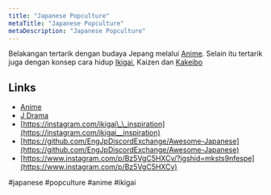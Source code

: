 ```yaml
---
title: "Japanese Popculture"
metaTitle: "Japanese Popculture"
metaDescription: "Japanese Popculture"
---
```


Belakangan tertarik dengan budaya Jepang melalui [Anime](/anime). Selain itu tertarik juga dengan konsep cara hidup [Ikigai](https://instagram.com/ikigai__inspiration), Kaizen dan [Kakeibo](finance/kakeibo)

## Links

- [Anime](/japanese-popculture/anime)
- [J Drama](/japanese-popculture/j-drama)
- [https://instagram.com/ikigai\_\_inspiration](https://instagram.com/ikigai__inspiration)
- [https://github.com/EngJpDiscordExchange/Awesome-Japanese](https://github.com/EngJpDiscordExchange/Awesome-Japanese)
- [https://www.instagram.com/p/Bz5VgC5HXCv/?igshid=mksts9nfespe](https://www.instagram.com/p/Bz5VgC5HXCv)

#japanese #popculture #anime #ikigai
